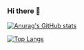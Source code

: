 ### Hi there 👋

<!--
**tayoon/tayoon** is a ✨ _special_ ✨ repository because its `README.md` (this file) appears on your GitHub profile.

Here are some ideas to get you started:

- 🔭 I’m currently working on ...
- 🌱 I’m currently learning ...
- 👯 I’m looking to collaborate on ...
- 🤔 I’m looking for help with ...
- 💬 Ask me about ...
- 📫 How to reach me: ...
- 😄 Pronouns: ...
- ⚡ Fun fact: ...
-->

[![Anurag's GitHub stats](https://github-readme-stats.vercel.app/api?username=tayoon)](https://github.com/anuraghazra/github-readme-stats)

[![Top Langs](https://github-readme-stats.vercel.app/api/top-langs/?username=tayoon&layout=compact)](https://github.com/anuraghazra/github-readme-stats)
